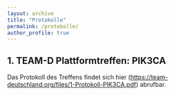 ```yaml
---
layout: archive
title: "Protokolle"
permalink: /protokolle/
author_profile: true
---
```


## 1. TEAM-D Plattformtreffen: PIK3CA
Das Protokoll des Treffens findet sich hier (https://team-deutschland.org/files/1-Protokoll-PIK3CA.pdf) abrufbar.

